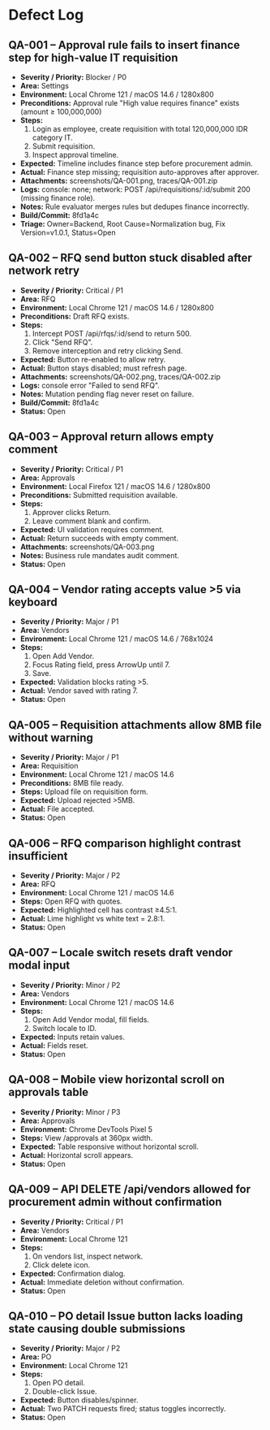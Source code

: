 # Defect Log

## QA-001 – Approval rule fails to insert finance step for high-value IT requisition
- **Severity / Priority:** Blocker / P0
- **Area:** Settings
- **Environment:** Local Chrome 121 / macOS 14.6 / 1280x800
- **Preconditions:** Approval rule "High value requires finance" exists (amount ≥ 100,000,000)
- **Steps:**
  1. Login as employee, create requisition with total 120,000,000 IDR category IT.
  2. Submit requisition.
  3. Inspect approval timeline.
- **Expected:** Timeline includes finance step before procurement admin.
- **Actual:** Finance step missing; requisition auto-approves after approver.
- **Attachments:** screenshots/QA-001.png, traces/QA-001.zip
- **Logs:** console: none; network: POST /api/requisitions/:id/submit 200 (missing finance role).
- **Notes:** Rule evaluator merges rules but dedupes finance incorrectly.
- **Build/Commit:** 8fd1a4c
- **Triage:** Owner=Backend, Root Cause=Normalization bug, Fix Version=v1.0.1, Status=Open

## QA-002 – RFQ send button stuck disabled after network retry
- **Severity / Priority:** Critical / P1
- **Area:** RFQ
- **Environment:** Local Chrome 121 / macOS 14.6 / 1280x800
- **Preconditions:** Draft RFQ exists.
- **Steps:**
  1. Intercept POST /api/rfqs/:id/send to return 500.
  2. Click "Send RFQ".
  3. Remove interception and retry clicking Send.
- **Expected:** Button re-enabled to allow retry.
- **Actual:** Button stays disabled; must refresh page.
- **Attachments:** screenshots/QA-002.png, traces/QA-002.zip
- **Logs:** console error "Failed to send RFQ".
- **Notes:** Mutation pending flag never reset on failure.
- **Build/Commit:** 8fd1a4c
- **Status:** Open

## QA-003 – Approval return allows empty comment
- **Severity / Priority:** Critical / P1
- **Area:** Approvals
- **Environment:** Local Firefox 121 / macOS 14.6 / 1280x800
- **Preconditions:** Submitted requisition available.
- **Steps:**
  1. Approver clicks Return.
  2. Leave comment blank and confirm.
- **Expected:** UI validation requires comment.
- **Actual:** Return succeeds with empty comment.
- **Attachments:** screenshots/QA-003.png
- **Notes:** Business rule mandates audit comment.
- **Status:** Open

## QA-004 – Vendor rating accepts value >5 via keyboard
- **Severity / Priority:** Major / P1
- **Area:** Vendors
- **Environment:** Local Chrome 121 / macOS 14.6 / 768x1024
- **Steps:**
  1. Open Add Vendor.
  2. Focus Rating field, press ArrowUp until 7.
  3. Save.
- **Expected:** Validation blocks rating >5.
- **Actual:** Vendor saved with rating 7.
- **Status:** Open

## QA-005 – Requisition attachments allow 8MB file without warning
- **Severity / Priority:** Major / P1
- **Area:** Requisition
- **Environment:** Local Chrome 121 / macOS 14.6
- **Preconditions:** 8MB file ready.
- **Steps:** Upload file on requisition form.
- **Expected:** Upload rejected >5MB.
- **Actual:** File accepted.
- **Status:** Open

## QA-006 – RFQ comparison highlight contrast insufficient
- **Severity / Priority:** Major / P2
- **Area:** RFQ
- **Environment:** Local Chrome 121 / macOS 14.6
- **Steps:** Open RFQ with quotes.
- **Expected:** Highlighted cell has contrast ≥4.5:1.
- **Actual:** Lime highlight vs white text = 2.8:1.
- **Status:** Open

## QA-007 – Locale switch resets draft vendor modal input
- **Severity / Priority:** Minor / P2
- **Area:** Vendors
- **Environment:** Local Chrome 121 / macOS 14.6
- **Steps:**
  1. Open Add Vendor modal, fill fields.
  2. Switch locale to ID.
- **Expected:** Inputs retain values.
- **Actual:** Fields reset.
- **Status:** Open

## QA-008 – Mobile view horizontal scroll on approvals table
- **Severity / Priority:** Minor / P3
- **Area:** Approvals
- **Environment:** Chrome DevTools Pixel 5
- **Steps:** View /approvals at 360px width.
- **Expected:** Table responsive without horizontal scroll.
- **Actual:** Horizontal scroll appears.
- **Status:** Open

## QA-009 – API DELETE /api/vendors allowed for procurement admin without confirmation
- **Severity / Priority:** Critical / P1
- **Area:** Vendors
- **Environment:** Local Chrome 121
- **Steps:**
  1. On vendors list, inspect network.
  2. Click delete icon.
- **Expected:** Confirmation dialog.
- **Actual:** Immediate deletion without confirmation.
- **Status:** Open

## QA-010 – PO detail Issue button lacks loading state causing double submissions
- **Severity / Priority:** Major / P2
- **Area:** PO
- **Environment:** Local Chrome 121
- **Steps:**
  1. Open PO detail.
  2. Double-click Issue.
- **Expected:** Button disables/spinner.
- **Actual:** Two PATCH requests fired; status toggles incorrectly.
- **Status:** Open

